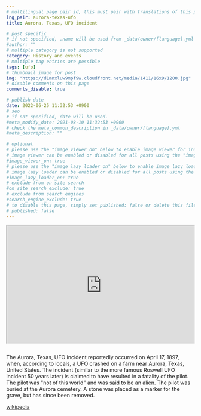 ```yaml
---
# multilingual page pair id, this must pair with translations of this page. (This name must be unique)
lng_pair: aurora-texas-ufo
title: Aurora, Texas, UFO incident

# post specific
# if not specified, .name will be used from _data/owner/[language].yml
#author: ""
# multiple category is not supported
category: History and events
# multiple tag entries are possible
tags: [ufo]
# thumbnail image for post
img: "https://d1mnxluw9mpf9w.cloudfront.net/media/1411/16x9/1200.jpg"
# disable comments on this page
comments_disable: true

# publish date
date: 2022-06-25 11:32:53 +0900
# seo
# if not specified, date will be used.
#meta_modify_date: 2021-08-10 11:32:53 +0900
# check the meta_common_description in _data/owner/[language].yml
#meta_description: ""

# optional
# please use the "image_viewer_on" below to enable image viewer for individual pages or posts (_posts/ or [language]/_posts folders).
# image viewer can be enabled or disabled for all posts using the "image_viewer_posts: true" setting in _data/conf/main.yml.
#image_viewer_on: true
# please use the "image_lazy_loader_on" below to enable image lazy loader for individual pages or posts (_posts/ or [language]/_posts folders).
# image lazy loader can be enabled or disabled for all posts using the "image_lazy_loader_posts: true" setting in _data/conf/main.yml.
#image_lazy_loader_on: true
# exclude from on site search
#on_site_search_exclude: true
# exclude from search engines
#search_engine_exclude: true
# to disable this page, simply set published: false or delete this file
# published: false
---
```


<div style="position:relative;padding-bottom:56.25%;padding-top:35px;height:0;margin-bottom:2em;overflow:hidden">
    <iframe style="position:absolute;top:0;left:0;width:100%;height:100%"  src="https://www.youtube.com/embed/4bysZYT585Y?si=Md3PCmzhvvzJ0K-W" title="YouTube video player"  allowfullscreen>
    </iframe>
</div>

The Aurora, Texas, UFO incident reportedly occurred on April 17, 1897, when, according to locals, a UFO crashed on a farm near Aurora, Texas, United States. The incident (similar to the more famous Roswell UFO incident 50 years later) is claimed to have resulted in a fatality of the pilot. The pilot was "not of this world" and was said to be an alien. The pilot was buried at the Aurora cemetery. A stone was placed as a marker for the grave, but has since been removed.

[wikipedia](https://en.wikipedia.org/wiki/Aurora,_Texas,_UFO_incident)
